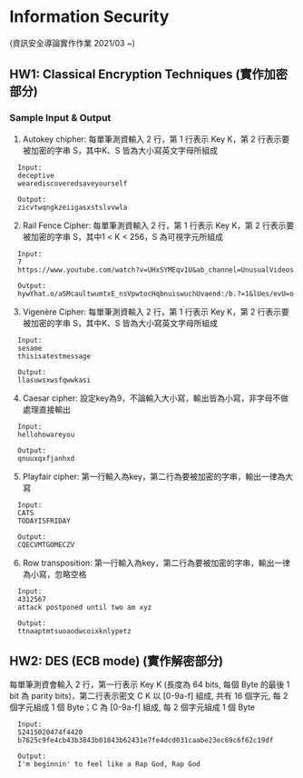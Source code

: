 # Information Security
(資訊安全導論實作作業 2021/03 ~)

## HW1: Classical Encryption Techniques (實作加密部分)
### Sample Input & Output
1. Autokey chipher: 每單筆測資輸入 2 行，第 1 行表示 Key K，第 2 行表示要被加密的字串 S，其中K、S 皆為大小寫英文字母所組成
```
  Input:
  deceptive
  wearediscoveredsaveyourself
  
  Output:
  zicvtwqngkzeiigasxstslvvwla
```

2. Rail Fence Cipher: 每單筆測資輸入 2 行，第 1 行表示 Key K，第 2 行表示要被加密的字串 S，其中1 < K < 256，S 為可視字元所組成
```
  Input:
  7
  https://www.youtube.com/watch?v=UHxSYMEqv1U&ab_channel=UnusualVideos
  
  Output:
  hywYhat.o/aSMcaultwumtxE_nsVpwtocHqbnuiswuchUvaend:/b.?=1&lUes/evU=o
```

3. Vigenère Cipher: 每單筆測資輸入 2 行，第 1 行表示 Key K，第 2 行表示要被加密的字串 S，其中K、S 皆為大小寫英文字母所組成
```
  Input:
  sesame
  thisisatestmessage
  
  Output:
  llasuwsxwsfqwwkasi
```

4. Caesar cipher: 設定key為9，不論輸入大小寫，輸出皆為小寫，非字母不做處理直接輸出
```
  Input:
  hellohowareyou
  
  Output:
  qnuuxqxfjanhxd
```

5. Playfair cipher: 第一行輸入為key，第二行為要被加密的字串，輸出一律為大寫
```
  Input:
  CATS
  TODAYISFRIDAY
  
  Output:
  CQECVMTGOMECZV
```

6. Row transposition: 第一行輸入為key，第二行為要被加密的字串，輸出一律為小寫，忽略空格
```
  Input:
  4312567
  attack postponed until two am xyz
  
  Output:
  ttnaaptmtsuoaodwcoixknlypetz
```

## HW2: DES (ECB mode) (實作解密部分)
每單筆測資會輸入 2 行，第一行表示 Key K (長度為 64 bits, 每個 Byte 的最後 1 bit 為 parity bits)，第二行表示密文 C
K 以 [0-9a-f] 組成, 共有 16 個字元, 每 2 個字元組成 1 個 Byte；C 為 [0-9a-f] 組成, 每 2 個字元組成 1 個 Byte
```
  Input:
  52415020474f4420
  b7625c9fe4cb43b3843b01843b62431e7fe4dcd031caabe23ec69c6f62c19df
  
  Output:
  I'm beginnin' to feel like a Rap God, Rap God
```
